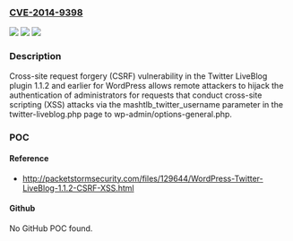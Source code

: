 ### [CVE-2014-9398](https://cve.mitre.org/cgi-bin/cvename.cgi?name=CVE-2014-9398)
![](https://img.shields.io/static/v1?label=Product&message=n%2Fa&color=blue)
![](https://img.shields.io/static/v1?label=Version&message=n%2Fa&color=blue)
![](https://img.shields.io/static/v1?label=Vulnerability&message=n%2Fa&color=brighgreen)

### Description

Cross-site request forgery (CSRF) vulnerability in the Twitter LiveBlog plugin 1.1.2 and earlier for WordPress allows remote attackers to hijack the authentication of administrators for requests that conduct cross-site scripting (XSS) attacks via the mashtlb_twitter_username parameter in the twitter-liveblog.php page to wp-admin/options-general.php.

### POC

#### Reference
- http://packetstormsecurity.com/files/129644/WordPress-Twitter-LiveBlog-1.1.2-CSRF-XSS.html

#### Github
No GitHub POC found.

